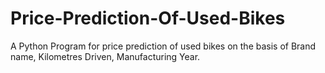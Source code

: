 # Price-Prediction-Of-Used-Bikes
A Python Program for price prediction of used bikes on the basis of Brand name, Kilometres Driven, Manufacturing Year.
